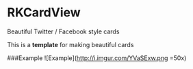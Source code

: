RKCardView
==========
Beautiful Twitter / Facebook style cards

This is a **template** for making beautiful cards

###Example
![Example](http://i.imgur.com/YVaSExw.png =50x)
